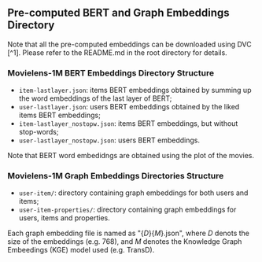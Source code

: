 ## Pre-computed BERT and Graph Embeddings Directory

Note that all the pre-computed embeddings can be downloaded using DVC [^1].
Please refer to the README.md in the root directory for details.

### Movielens-1M BERT Embeddings Directory Structure

- ```item-lastlayer.json```: items BERT embeddings obtained by summing up the word embeddings of the last layer of BERT;
- ```user-lastlayer.json```: users BERT embeddings obtained by the liked items BERT embeddings;
- ```item-lastlayer_nostopw.json```: items BERT embeddings, but without stop-words;
- ```user-lastlayer_nostopw.json```: users BERT embeddings.

Note that BERT word embedidngs are obtained using the plot of the movies.

### Movielens-1M Graph Embeddings Directories Structure

- ```user-item/```: directory containing graph embeddings for both users and items;
- ```user-item-properties/```: directory containing graph embeddings for users, items and properties.

Each graph embedding file is named as "{_D_}{_M_}.json", where _D_ denots the size of the embeddings (e.g. 768), and
_M_ denotes the Knowledge Graph Embeedings (KGE) model used (e.g. TransD).
